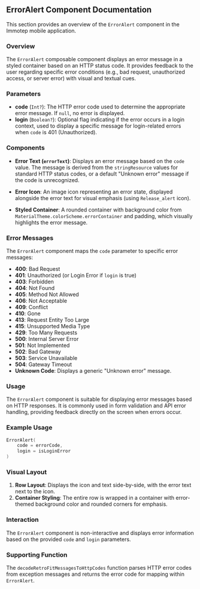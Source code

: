 ## ErrorAlert Component Documentation

This section provides an overview of the `ErrorAlert` component in the Immotep mobile application.

### Overview

The `ErrorAlert` composable component displays an error message in a styled container based on an HTTP status code. It provides feedback to the user regarding specific error conditions (e.g., bad request, unauthorized access, or server error) with visual and textual cues.

### Parameters

* **code** (`Int?`): The HTTP error code used to determine the appropriate error message. If `null`, no error is displayed.
* **login** (`Boolean?`): Optional flag indicating if the error occurs in a login context, used to display a specific message for login-related errors when `code` is 401 (Unauthorized).

### Components

* **Error Text (`errorText`)**: Displays an error message based on the `code` value. The message is derived from the `stringResource` values for standard HTTP status codes, or a default "Unknown error" message if the code is unrecognized.

* **Error Icon**: An image icon representing an error state, displayed alongside the error text for visual emphasis (using `Release_alert` icon).

* **Styled Container**: A rounded container with background color from `MaterialTheme.colorScheme.errorContainer` and padding, which visually highlights the error message.

### Error Messages

The `ErrorAlert` component maps the `code` parameter to specific error messages:
- **400**: Bad Request
- **401**: Unauthorized (or Login Error if `login` is true)
- **403**: Forbidden
- **404**: Not Found
- **405**: Method Not Allowed
- **406**: Not Acceptable
- **409**: Conflict
- **410**: Gone
- **413**: Request Entity Too Large
- **415**: Unsupported Media Type
- **429**: Too Many Requests
- **500**: Internal Server Error
- **501**: Not Implemented
- **502**: Bad Gateway
- **503**: Service Unavailable
- **504**: Gateway Timeout
- **Unknown Code**: Displays a generic "Unknown error" message.

### Usage

The `ErrorAlert` component is suitable for displaying error messages based on HTTP responses. It is commonly used in form validation and API error handling, providing feedback directly on the screen when errors occur.

### Example Usage

```kotlin
ErrorAlert(
    code = errorCode,
    login = isLoginError
)
```

### Visual Layout

1. **Row Layout**: Displays the icon and text side-by-side, with the error text next to the icon.
2. **Container Styling**: The entire row is wrapped in a container with error-themed background color and rounded corners for emphasis.

### Interaction

The `ErrorAlert` component is non-interactive and displays error information based on the provided `code` and `login` parameters.

### Supporting Function

The `decodeRetroFitMessagesToHttpCodes` function parses HTTP error codes from exception messages and returns the error code for mapping within `ErrorAlert`.